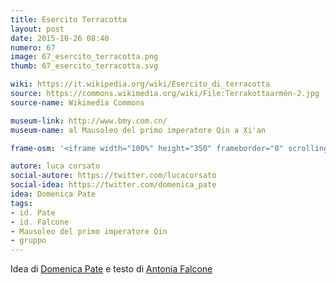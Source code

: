 ```yaml
---
title: Esercito Terracotta
layout: post
date: 2015-10-26 08:40
numero: 67
image: 67_esercito_terracotta.png
thumb: 67_esercito_terracotta.svg

wiki: https://it.wikipedia.org/wiki/Esercito_di_terracotta
source: https://commons.wikimedia.org/wiki/File:Terrakottaarmén-2.jpg
source-name: Wikimedia Commons

museum-link: http://www.bmy.com.cn/
museum-name: al Mausoleo del primo imperatore Qin a Xi'an

frame-osm: '<iframe width="100%" height="350" frameborder="0" scrolling="no" marginheight="0" marginwidth="0" src="http://www.openstreetmap.org/export/embed.html?bbox=109.11861419677734%2C34.27877964630124%2C109.3864059448242%2C34.48363703100338&amp;layer=mapnik&amp;marker=34.38139937489777%2C109.25251007080078" style="border: 1px solid black"></iframe><br/><small><a href="http://www.openstreetmap.org/?mlat=34.3814&amp;mlon=109.2525#map=12/34.3814/109.2525">Visualizza mappa ingrandita</a></small>'

autore: luca corsato
social-autore: https://twitter.com/lucacorsato
social-idea: https://twitter.com/domenica_pate
idea: Domenica Pate
tags:
- id. Pate
- id. Falcone
- Mausoleo del primo imperatore Qin
- gruppo
---
```



Idea di [Domenica Pate](https://twitter.com/domenica_pate) e testo di [Antonia Falcone](https://twitter.com/antoniafalcone)